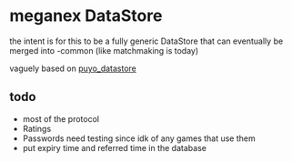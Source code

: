 # meganex DataStore

the intent is for this to be a fully generic DataStore that can eventually be merged into -common (like matchmaking is today)

vaguely based on [puyo_datastore](https://github.com/PretendoNetwork/puyo-puyo-tetris/blob/mm-server/datastore/puyo_datastore.go)

## todo
- most of the protocol
- Ratings
- Passwords need testing since idk of any games that use them
- put expiry time and referred time in the database